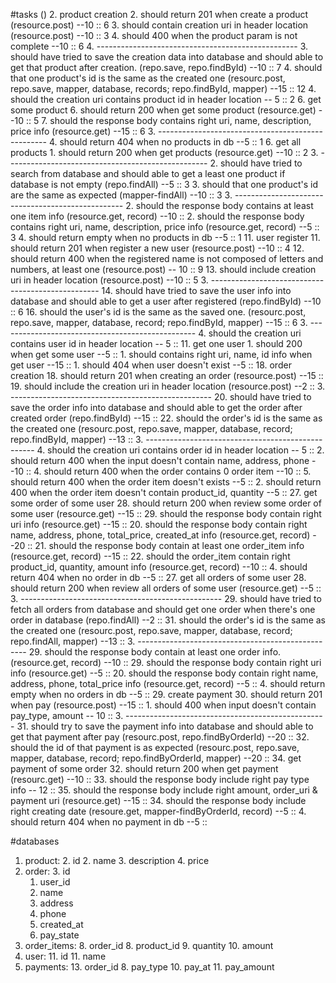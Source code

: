 #tasks ()
2. product creation
	2. should return 201 when create a product  (resource.post)  --10 :: 6
	3. should contain creation uri in header location (resource.post) --10 :: 3
	4. should 400 when the product param is not complete --10 :: 6
	4. --------------------------------------------------
	3. should have tried to save the creation data into database and should able to get that product after creation. (repo.save, repo.findById) --10 :: 7
	4. should that one product's id is the same as the created one (resourc.post, repo.save, mapper, database, records; repo.findById, mapper) --15 :: 12
	4. should the creation uri contains product id in header location -- 5 :: 2
6. get some product
	6. should return 200 when get some product (resource.get) --10 :: 5
	7. should the response body contains right uri, name, description, price info (resource.get) --15 :: 6
	3. --------------------------------------------------
	4. should return 404 when no products in db --5 :: 1
6. get all products
	1. should return 200 when get products (resource.get) --10 :: 2
	3. --------------------------------------------------
	2. should have tried to search from database and should able to get a least one product if database is not empty (repo.findAll) --5 :: 3
	3. should that one product's id are the same as expected (mapper-findAll) --10 :: 3
	3. --------------------------------------------------
	2. should the response body contains at least  one item info (resource.get, record) --10 ::
	2. should the response body contains right uri, name, description, price info (resource.get, record) --5 :: 3
	4. should return empty when no products in db --5 :: 1
11. user register
	11. should return 201 when register a new user (resource.post) --10 :: 4
	12. should return 400 when the registered name is not composed of letters and numbers, at least one (resource.post) -- 10 :: 9
	13. should include creation uri in header location (resource.post) --10 :: 5
	3. --------------------------------------------------
	14. should have tried to save the user info into database and should able to get a user after registered (repo.findById) --10 :: 6
	16. should the user's id is the same as the saved one. (resourc.post, repo.save, mapper, database, record; repo.findById, mapper) --15 :: 6
	3. -------------------------------------------------
	4. should the creation uri contains user id in header location -- 5 ::
11. get one user
    1. should 200 when get some user --5 ::
    1. should contains right uri, name, id info when get user --15 ::
    1. should 404 when user doesn't exist --5 ::
18. order creation
	18. should return 201 when creating an order (resource.post) --15 ::
	19. should include the creation uri in header location (resource.post) --2 ::
	3. --------------------------------------------------
	20. should have tried to save the order info into database and should able to get the order after created order (repo.findById) --15 ::
	22. should the order's id is the same as the created one (resourc.post, repo.save, mapper, database, record; repo.findById, mapper) --13 ::
	3. --------------------------------------------------
	4. should the creation uri contains order id in header location -- 5 ::
	2. should return 400 when the input doesn't contain name, address, phone --10 ::
	4. should return 400 when the order contains 0 order item --10 ::
	5. should return 400 when the order item doesn't exists --5 ::
	2. should return 400 when the order item doesn't contain product\_id, quantity --5 ::
27. get some order of some user
	28. should return 200 when review some order of some user (resource.get) --15 ::
	29. should the response body contain right uri info (resource.get) --15 ::
 	20. should the response body contain right name, address, phone, total\_price, created\_at info (resource.get, record) --20 ::
 	21. should the response body contain at least one order_item info (resource.get, record) --15 ::
 	22. should the order\_item contain right product_id, quantity, amount info (resource.get, record) --10 ::
	4. should return 404 when no order in db --5 ::
27. get all orders of some user
	28. should return 200 when review all orders of some user (resource.get) --5 ::
	3. --------------------------------------------------
	29. should have tried to fetch all orders from database and should get one order when there's one order in database (repo.findAll) --2 ::
	31. should the order's id is the same as the created one (resourc.post, repo.save, mapper, database, record; repo.findAll, mapper) --13 ::
	3. --------------------------------------------------
	29. should the response body contain at least one order info. (resource.get, record)  --10 ::
    29. should the response body contain right uri info (resource.get) --5 ::
    20. should the response body contain right name, address, phone, total\_price info (resource.get, record) --5 ::
	4. should return empty when no orders in db --5 ::
29. create payment
	30. should return 201 when pay (resource.post) --15 ::
	1. should 400 when input doesn't contain pay_type, amount -- 10 ::
	3. --------------------------------------------------
	31. should try to save the payment info into database and should able to get that payment after pay (resourc.post, repo.findByOrderId) --20 ::
	32. should the id of that payment is as expected (resourc.post, repo.save, mapper, database, record; repo.findByOrderId, mapper) --20 ::
34. get payment of some order
	32. should return 200 when get payment (resourc.get) --10 ::
	33. should the response body include right pay type info -- 12 ::
	35. should the response body include right amount, order_uri & payment uri (resource.get) --15 ::
	34. should the response body include right creating date (resoure.get, mapper-findByOrderId, record) --5 ::
	4. should return 404 when no payment in db --5 ::

#databases
1. product: 
	2. id
	2. name
	3. description
	4. price
2. order:
	3. 	id
	1. user_id
	3. name
	4. address
	5. phone
	7. created_at
	9. pay_state
7. order_items:
	8. order_id
	8. product_id
	9. quantity
	10. amount
10. user:
	11. id
	11. name
12. payments:
	13. order_id
	8. pay_type
	10. pay_at
	11. pay_amount


	



